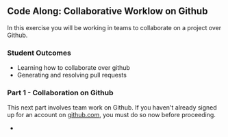 ## Code Along: Collaborative Worklow on Github

In this exercise you will be working in teams to collaborate on a project over Github.

### Student Outcomes

- Learning how to collaborate over github
- Generating and resolving pull requests

### Part 1 - Collaboration on Github

This next part involves team work on Github. If you haven't already signed up for an account on [github.com](https://github.com), you must do so now before proceeding.

-
